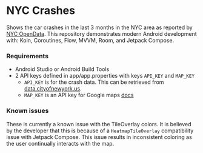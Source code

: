 # NYC Crashes
Shows the car crashes in the last 3 months in the NYC area as reported by [NYC OpenData](https://data.cityofnewyork.us/Public-Safety/Motor-Vehicle-Collisions-Crashes/h9gi-nx95). This repository demonstrates modern Android development with: Koin, Coroutines, Flow, MVVM, Room, and Jetpack Compose.

### Requirements
- Android Studio or Android Build Tools
- 2 API keys defined in app/app.properties with keys `API_KEY` and `MAP_KEY`
  - `API_KEY` is for the crash data. This can be retrieved from [data.cityofnewyork.us](https://data.cityofnewyork.us/profile/edit/developer_settings).
  - `MAP_KEY` is an API key for Google maps [docs](https://developers.google.com/maps/documentation/android-sdk/get-api-key)

### Known issues
These is currently a known issue with the TileOverlay colors. It is believed by the developer that this is because of a `HeatmapTileOverlay` compatibility issue with Jetpack Compose. This issue results in inconsistent coloring as the user continually interacts with the map. 